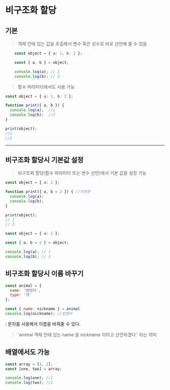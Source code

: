 
# 비구조화 할당

## 기본

> 객체 안에 있는 값을 추출해서 변수 혹은 상수로 바로 선언해 줄 수 있음

```javascript
    const object = { a: 1, b: 2 };

    const { a, b } = object;

    console.log(a); // 1
    console.log(b); // 2
```
 > 함수 파라미터에서도 사용 가능

```javascript
const object = { a: 1, b: 2 };

function print({ a, b }) {
  console.log(a);  //1
  console.log(b);  //2
}

print(object);
//1
//2
```
-------------------
## 비구조화 할당시 기본값 설정

> 비구조화 할당(함수 파라미터 또는 변수 선언)에서 기본 값을 설정 가능
```javascript
const object = { a: 1 };

function print({ a, b = 2 }) { //이부분
  console.log(a);
  console.log(b);
}

print(object);
// 1
// 2
```

```javascript
const object = { a: 1 };

const { a, b = 2 } = object;

console.log(a); // 1
console.log(b); // 2
```

## 비구조화 할당시 이름 바꾸기

```javascript
const animal = {
  name: '멍멍이',
  type: '개'
};

const { name: nickname } = animal
console.log(nickname); //멍멍이
```
 : 문자를 사용해서 이름을 바꿔줄 수 있다.
> 'animal 객체 안에 있는 name 을 nickname 이라고 선언하겠다.' 라는 의미

## 배열에서도 가능

```javascript
const array = [1, 2];
const [one, two] = array;

console.log(one); //1
console.log(two); //2
```
